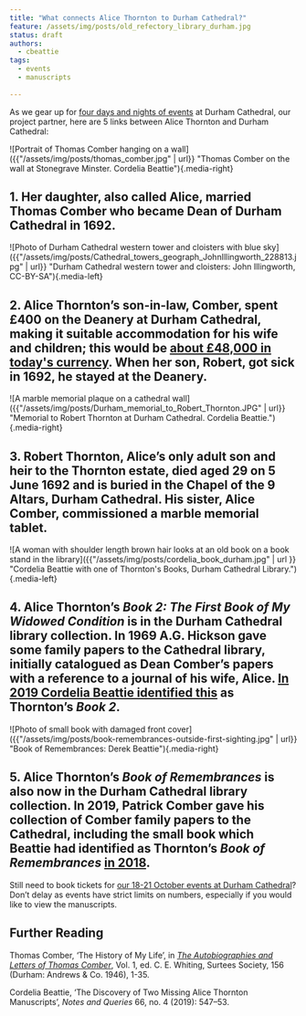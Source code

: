 ```yaml
---
title: "What connects Alice Thornton to Durham Cathedral?"
feature: /assets/img/posts/old_refectory_library_durham.jpg
status: draft
authors:
  - cbeattie
tags:
  - events
  - manuscripts
  
---
```

As we gear up for [four days and nights of events](https://thornton.kdl.kcl.ac.uk/posts/news/2023-07-26-durham-events-tickets-now-on-sale/) at Durham Cathedral, our project partner, here are 5 links between Alice Thornton and Durham Cathedral:

![Portrait of Thomas Comber hanging on a wall]({{"/assets/img/posts/thomas_comber.jpg" | url}} "Thomas Comber on the wall at Stonegrave Minster. Cordelia Beattie"){.media-right}

## 1.	Her daughter, also called Alice, married Thomas Comber who became Dean of Durham Cathedral in 1692. 

![Photo of Durham Cathedral western tower and cloisters with blue sky]({{"/assets/img/posts/Cathedral_towers_geograph_JohnIllingworth_228813.jpg" | url}} "Durham Cathedral western tower and cloisters: John Illingworth, CC-BY-SA"){.media-left}

## 2.	Alice Thornton’s son-in-law, Comber, spent £400 on the Deanery at Durham Cathedral, making it suitable accommodation for his wife and children; this would be [about £48,000 in today's currency](https://www.nationalarchives.gov.uk/currency/). When her son, Robert, got sick in 1692, he stayed at the Deanery. 

![A marble memorial plaque on a cathedral wall]({{"/assets/img/posts/Durham_memorial_to_Robert_Thornton.JPG" | url}} "Memorial to Robert Thornton at Durham Cathedral. Cordelia Beattie."){.media-right}

## 3.	Robert Thornton, Alice’s only adult son and heir to the Thornton estate, died aged 29 on 5 June 1692 and is buried in the Chapel of the 9 Altars, Durham Cathedral. His sister, Alice Comber, commissioned a marble memorial tablet. 

![A woman with shoulder length brown hair looks at an old book on a book stand in the library]({{"/assets/img/posts/cordelia_book_durham.jpg" | url }} "Cordelia Beattie with one of Thornton's Books, Durham Cathedral Library."){.media-left}

## 4.	Alice Thornton’s *Book 2: The First Book of My Widowed Condition* is in the Durham Cathedral library collection. In 1969 A.G. Hickson gave some family papers to the Cathedral library, initially catalogued as Dean Comber’s papers with a reference to a journal of his wife, Alice. [In 2019 Cordelia Beattie identified this](https://thornton.kdl.kcl.ac.uk/posts/blog/2022-06-23-two-missing-thornton-manuscripts/) as Thornton’s *Book 2*.

![Photo of small book with damaged front cover]({{"/assets/img/posts/book-remembrances-outside-first-sighting.jpg" | url}} "Book of Remembrances: Derek Beattie"){.media-right}

## 5.	Alice Thornton’s *Book of Remembrances* is also now in the Durham Cathedral library collection. In 2019, Patrick Comber gave his collection of Comber family papers to the Cathedral, including the small book which Beattie had identified as Thornton’s *Book of Remembrances* [in 2018](https://thornton.kdl.kcl.ac.uk/posts/blog/2022-06-23-two-missing-thornton-manuscripts/).

Still need to book tickets for [our 18-21 October events at Durham Cathedral](https://thornton.kdl.kcl.ac.uk/posts/news/2023-07-26-durham-events-tickets-now-on-sale/)? Don’t delay as events have strict limits on numbers, especially if you would like to view the manuscripts. 

## Further Reading

Thomas Comber, ‘The History of My Life’, in [*The Autobiographies and Letters of Thomas Comber*](https://archive.org/details/thomascomber156/), Vol. 1, ed. C. E. Whiting, Surtees Society, 156 (Durham: Andrews & Co. 1946), 1-35.

Cordelia Beattie, ‘The Discovery of Two Missing Alice Thornton Manuscripts’, *Notes and Queries* 66, no. 4 (2019): 547–53.

